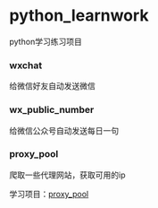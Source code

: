 # python_learnwork
python学习练习项目


### wxchat 
给微信好友自动发送微信

### wx_public_number
给微信公众号自动发送每日一句

### proxy_pool
爬取一些代理网站，获取可用的ip

学习项目：[proxy_pool](https://github.com/jhao104/proxy_pool)
